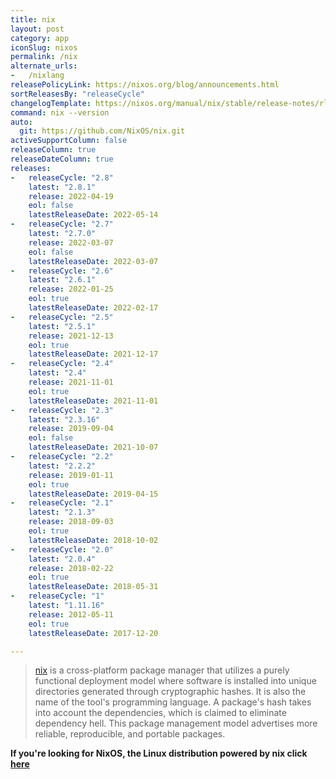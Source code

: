 ```yaml
---
title: nix
layout: post
category: app
iconSlug: nixos
permalink: /nix
alternate_urls:
-   /nixlang
releasePolicyLink: https://nixos.org/blog/announcements.html
sortReleasesBy: "releaseCycle"
changelogTemplate: https://nixos.org/manual/nix/stable/release-notes/rl-__RELEASE_CYCLE__.html
command: nix --version
auto:
  git: https://github.com/NixOS/nix.git
activeSupportColumn: false
releaseColumn: true
releaseDateColumn: true
releases:
-   releaseCycle: "2.8"
    latest: "2.8.1"
    release: 2022-04-19
    eol: false
    latestReleaseDate: 2022-05-14
-   releaseCycle: "2.7"
    latest: "2.7.0"
    release: 2022-03-07
    eol: false
    latestReleaseDate: 2022-03-07
-   releaseCycle: "2.6"
    latest: "2.6.1"
    release: 2022-01-25
    eol: true
    latestReleaseDate: 2022-02-17
-   releaseCycle: "2.5"
    latest: "2.5.1"
    release: 2021-12-13
    eol: true
    latestReleaseDate: 2021-12-17
-   releaseCycle: "2.4"
    latest: "2.4"
    release: 2021-11-01
    eol: true
    latestReleaseDate: 2021-11-01
-   releaseCycle: "2.3"
    latest: "2.3.16"
    release: 2019-09-04
    eol: false
    latestReleaseDate: 2021-10-07
-   releaseCycle: "2.2"
    latest: "2.2.2"
    release: 2019-01-11
    eol: true
    latestReleaseDate: 2019-04-15
-   releaseCycle: "2.1"
    latest: "2.1.3"
    release: 2018-09-03
    eol: true
    latestReleaseDate: 2018-10-02
-   releaseCycle: "2.0"
    latest: "2.0.4"
    release: 2018-02-22
    eol: true
    latestReleaseDate: 2018-05-31
-   releaseCycle: "1"
    latest: "1.11.16"
    release: 2012-05-11
    eol: true
    latestReleaseDate: 2017-12-20

---
```


> [nix](https://nixos.org/) is a cross-platform package manager that utilizes a purely functional deployment model where software is installed into unique directories generated through cryptographic hashes. It is also the name of the tool's programming language. A package's hash takes into account the dependencies, which is claimed to eliminate dependency hell. This package management model advertises more reliable, reproducible, and portable packages.

**If you're looking for NixOS, the Linux distribution powered by nix click [here](./nixos)**
